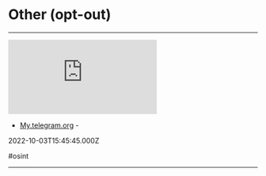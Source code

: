 # Other (opt-out)

---

![](https://rdl.ink/render/https%3A%2F%2Fmy.telegram.org)

- [My.telegram.org](https://my.telegram.org) - 

2022-10-03T15:45:45.000Z

#osint

---

